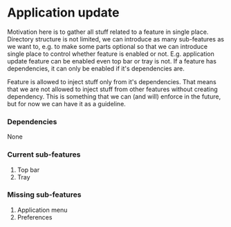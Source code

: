# Application update

Motivation here is to gather all stuff related to a feature in single place. Directory structure is not limited, we can introduce as many sub-features as we want to, e.g. to make some parts optional so that we can introduce single place to control whether feature is enabled or not. E.g. application update feature can be enabled even top bar or tray is not. If a feature has dependencies, it can only be enabled if it's dependencies are.

Feature is allowed to inject stuff only from it's dependencies. That means that we are not allowed to inject stuff from other features without creating dependency. This is something that we can (and will) enforce in the future, but for now we can have it as a guideline.

### Dependencies

None

### Current sub-features
1. Top bar
2. Tray

### Missing sub-features
1. Application menu
2. Preferences
